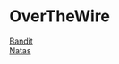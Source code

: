
<h1>OverTheWire</h1>

[Bandit](https://github.com/Calatop/OverTheWire/wiki/Bandit)
<br>
[Natas](https://github.com/Calatop/OverTheWire/wiki/Natas)
